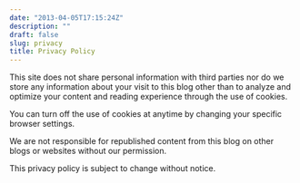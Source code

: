 ```yaml
---
date: "2013-04-05T17:15:24Z"
description: ""
draft: false
slug: privacy
title: Privacy Policy
---
```



This site does not share personal information with third parties nor do we store any information about your visit to this blog other than to analyze and optimize your content and reading experience through the use of cookies.

You can turn off the use of cookies at anytime by changing your specific browser settings.

We are not responsible for republished content from this blog on other blogs or websites without our permission.

This privacy policy is subject to change without notice.


